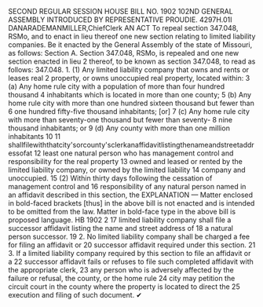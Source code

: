 SECOND REGULAR SESSION
HOUSE BILL NO. 1902
102ND GENERAL ASSEMBLY
INTRODUCED BY REPRESENTATIVE PROUDIE.
4297H.01I DANARADEMANMILLER,ChiefClerk
AN ACT
To repeal section 347.048, RSMo, and to enact in lieu thereof one new section relating to
limited liability companies.
Be it enacted by the General Assembly of the state of Missouri, as follows:
Section A. Section 347.048, RSMo, is repealed and one new section enacted in lieu
2 thereof, to be known as section 347.048, to read as follows:
347.048. 1. (1) Any limited liability company that owns and rents or leases real
2 property, or owns unoccupied real property, located within:
3 (a) Any home rule city with a population of more than four hundred thousand
4 inhabitants which is located in more than one county;
5 (b) Any home rule city with more than one hundred sixteen thousand but fewer than
6 one hundred fifty-five thousand inhabitants; [or]
7 (c) Any home rule city with more than seventy-one thousand but fewer than seventy-
8 nine thousand inhabitants; or
9 (d) Any county with more than one million inhabitants
10
11 shallfilewiththatcity'sorcounty'sclerkanaffidavitlistingthenameandstreetaddressofat
12 least one natural person who has management control and responsibility for the real property
13 owned and leased or rented by the limited liability company, or owned by the limited liability
14 company and unoccupied.
15 (2) Within thirty days following the cessation of management control and
16 responsibility of any natural person named in an affidavit described in this section, the
EXPLANATION — Matter enclosed in bold-faced brackets [thus] in the above bill is not enacted and is
intended to be omitted from the law. Matter in bold-face type in the above bill is proposed language.
HB 1902 2
17 limited liability company shall file a successor affidavit listing the name and street address of
18 a natural person successor.
19 2. No limited liability company shall be charged a fee for filing an affidavit or
20 successor affidavit required under this section.
21 3. If a limited liability company required by this section to file an affidavit or a
22 successor affidavit fails or refuses to file such completed affidavit with the appropriate clerk,
23 any person who is adversely affected by the failure or refusal, the county, or the home rule
24 city may petition the circuit court in the county where the property is located to direct the
25 execution and filing of such document.
✔